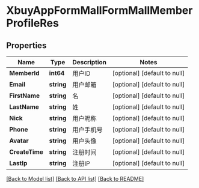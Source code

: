# XbuyAppFormMallFormMallMemberProfileRes

## Properties
Name | Type | Description | Notes
------------ | ------------- | ------------- | -------------
**MemberId** | **int64** | 用户ID | [optional] [default to null]
**Email** | **string** | 用户邮箱 | [optional] [default to null]
**FirstName** | **string** | 名 | [optional] [default to null]
**LastName** | **string** | 姓 | [optional] [default to null]
**Nick** | **string** | 用户昵称 | [optional] [default to null]
**Phone** | **string** | 用户手机号 | [optional] [default to null]
**Avatar** | **string** | 用户头像 | [optional] [default to null]
**CreateTime** | **string** | 注册时间 | [optional] [default to null]
**LastIp** | **string** | 注册IP | [optional] [default to null]

[[Back to Model list]](../README.md#documentation-for-models) [[Back to API list]](../README.md#documentation-for-api-endpoints) [[Back to README]](../README.md)


